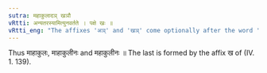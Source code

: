 ```yaml
---
sutra: महाकुलादञ् खञौ
vRtti: अन्यतरस्यामित्युनवर्तते । पक्षे खः ॥
vRtti_eng: "The affixes 'अञ्' and 'खञ्' come optionally after the word '_mahakula_.'"
---
```

Thus माहाकुलः, माहाकुलीनः and महाकुलीनः ॥ The last is formed by the affix ख of (IV. 1. 139).
